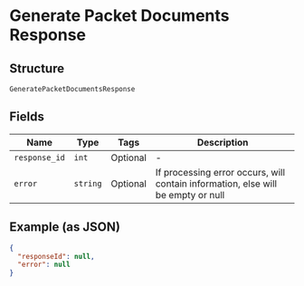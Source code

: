 
# Generate Packet Documents Response

## Structure

`GeneratePacketDocumentsResponse`

## Fields

| Name | Type | Tags | Description |
|  --- | --- | --- | --- |
| `response_id` | `int` | Optional | - |
| `error` | `string` | Optional | If processing error occurs, will contain information, else will be empty or null |

## Example (as JSON)

```json
{
  "responseId": null,
  "error": null
}
```

